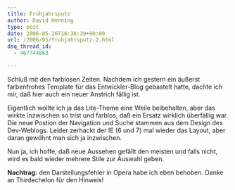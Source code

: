 ```yaml
---
title: Frühjahrsputz
author: David Henning
type: post
date: 2006-05-26T16:36:39+00:00
url: /2006/05/fruhjahrsputz-2.html
dsq_thread_id:
  - 467744863

---
```

Schluß mit den farblosen Zeiten. Nachdem ich gestern ein äußerst farbenfrohes Template für das Entwickler-Blog gebastelt hatte, dachte ich mir, daß hier auch ein neuer Anstrich fällig ist.

Eigentlich wollte ich ja das Lite-Theme eine Weile beibehalten, aber das wirkte inzwischen so trist und farblos, daß ein Ersatz wirklich überfällig war. Die neue Postion der Navigation und Suche stammen aus dem Design des Dev-Weblogs. Leider zerhackt der IE (6 und 7) mal wieder das Layout, aber daran gewöhnt man sich ja inzwischen.

Nun ja, ich hoffe, daß neue Aussehen gefällt den meisten und falls nicht, wird es bald wieder mehrere Stile zur Auswahl geben.

**Nachtrag:** den Darstellungsfehler in Opera habe ich eben behoben. Danke an Thirdechelon für den Hinweis!